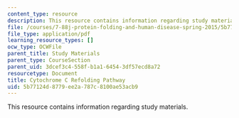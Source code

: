 ```yaml
---
content_type: resource
description: This resource contains information regarding study materials.
file: /courses/7-88j-protein-folding-and-human-disease-spring-2015/5b77124d8779ee2a787c8100ae53acb9_MIT7_88JS15_Cytochrome.pdf
file_type: application/pdf
learning_resource_types: []
ocw_type: OCWFile
parent_title: Study Materials
parent_type: CourseSection
parent_uid: 3dcef3c4-558f-b1a1-6454-3df57ecd8a72
resourcetype: Document
title: Cytochrome C Refolding Pathway
uid: 5b77124d-8779-ee2a-787c-8100ae53acb9
---
```

This resource contains information regarding study materials.

